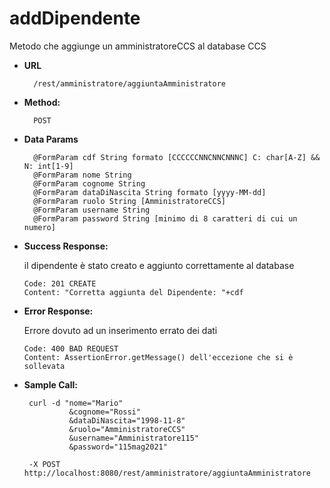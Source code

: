 # addDipendente

 Metodo che aggiunge un amministratoreCCS al database CCS
 <br>
 
 

* **URL**

        /rest/amministratore/aggiuntaAmministratore

* **Method:**
  

        POST 
  

 

* **Data Params**

        @FormParam cdf String formato [CCCCCCNNCNNCNNNC] C: char[A-Z] && N: int[1-9] 
        @FormParam nome String
        @FormParam cognome String 
        @FormParam dataDiNascita String formato [yyyy-MM-dd]
        @FormParam ruolo String [AmministratoreCCS]
        @FormParam username String 
        @FormParam password String [minimo di 8 caratteri di cui un numero]

* **Success Response:**
  
     il dipendente è stato creato e aggiunto correttamente al database

      Code: 201 CREATE
      Content: "Corretta aggiunta del Dipendente: "+cdf
 
* **Error Response:**

  Errore dovuto ad un inserimento errato dei dati

      Code: 400 BAD REQUEST 
      Content: AssertionError.getMessage() dell'eccezione che si è sollevata

* **Sample Call:**
  
       curl -d "nome="Mario"
                &cognome="Rossi"
                &dataDiNascita="1998-11-8"
                &ruolo="AmministratoreCCS"
                &username="Amministratore115"
                &password="115mag2021" 

       -X POST http://localhost:8080/rest/amministratore/aggiuntaAmministratore

